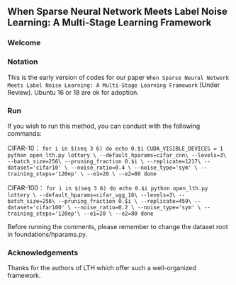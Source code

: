 ## When Sparse Neural Network Meets Label Noise Learning: A Multi-Stage Learning Framework

### Welcome

### Notation

This is the early version of codes for our paper ``When Sparse Neural Network Meets Label Noise Learning: A Multi-Stage Learning Framework`` (Under Review).
Ubuntu 16 or 18 are ok for adoption.

### Run
If you wish to run this method, you can conduct with the following commands:

CIFAR-10：
``
for i in $(seq 3 6)
    do
        echo 0.$i
        CUDA_VISIBLE_DEVICES = 1
        python open_lth.py lottery \
        --default_hparams=cifar_cnn\
        --levels=3\
        --batch_size=256\
        --pruning_fraction 0.$i \
        --replicate=1217\
        --dataset='cifar10' \
        --noise_ratio=0.4 \
        --noise_type='sym' \
        --training_steps='120ep' \
        --e1=20 \
        --e2=80
    done
``

CIFAR-100：
``
for i in $(seq 3 6)
    do
        echo 0.$i
        python open_lth.py lottery \
        --default_hparams=cifar_vgg_16\
        --levels=3\
        --batch_size=256\
        --pruning_fraction 0.$i \
        --replicate=459\
        --dataset='cifar100' \
        --noise_ratio=0.2 \
        --noise_type='sym' \
        --training_steps='120ep'\
        --e1=20 \
        --e2=80
    done
``

Before running the comments, please remember to change the dataset root in foundations/hparams.py.
### Acknowledgements
Thanks for the authors of LTH which offer such a well-organized framework.  